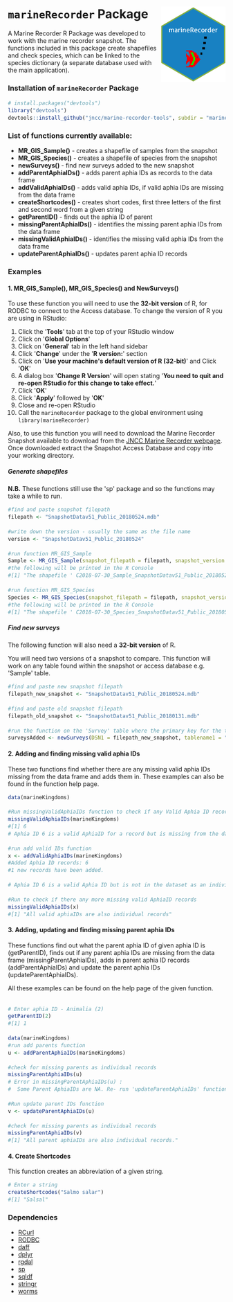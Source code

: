 
`marineRecorder` Package <img src="man/figures/logo.png" align="right" width="150" />
=====================================================================================

A Marine Recorder R Package was developed to work with the marine recorder snapshot. The functions included in this package create shapefiles and check species, which can be linked to the species dictionary (a separate database used with the main application).

### Installation of `marineRecorder` Package

``` r
# install.packages("devtools")
library("devtools")
devtools::install_github("jncc/marine-recorder-tools", subdir = "marineRecorder")
```

### List of functions currently available:

-   **MR\_GIS\_Sample()** - creates a shapefile of samples from the snapshot
-   **MR\_GIS\_Species()** - creates a shapefile of species from the snapshot
-   **newSurveys()** - find new surveys added to the new snapshot
-   **addParentAphiaIDs()** - adds parent aphia IDs as records to the data frame
-   **addValidAphiaIDs()** - adds valid aphia IDs, if valid aphia IDs are missing from the data frame
-   **createShortcodes()** - creates short codes, first three letters of the first and second word from a given string
-   **getParentID()** - finds out the aphia ID of parent
-   **missingParentAphiaIDs()** - identifies the missing parent aphia IDs from the data frame
-   **missingValidAphiaIDs()** - identifies the missing valid aphia IDs from the data frame
-   **updateParentAphiaIDs()** - updates parent aphia ID records

### Examples

#### 1. MR\_GIS\_Sample(), MR\_GIS\_Species() and NewSurveys()

To use these function you will need to use the **32-bit version** of R, for RODBC to connect to the Access database. To change the version of R you are using in RStudio:

1.  Click the '**Tools**' tab at the top of your RStudio window
2.  Click on '**Global Options**'
3.  Click on '**General**' tab in the left hand sidebar
4.  Click '**Change**' under the '**R version:**' section
5.  Click on '**Use your machine's default version of R (32-bit)**' and Click '**OK**'
6.  A dialog box '**Change R Version**' will open stating '**You need to quit and re-open RStudio for this change to take effect.**'
7.  Click '**OK**'
8.  Click '**Apply**' followed by '**OK**'
9.  Close and re-open RStudio
10. Call the `marineRecorder` package to the global environment using `library(marineRecorder)`

Also, to use this function you will need to download the Marine Recorder Snapshot available to download from the [JNCC Marine Recorder webpage](http://jncc.defra.gov.uk/page-1599). Once downloaded extract the Snapshot Access Database and copy into your working directory.

##### Generate shapefiles

**N.B.** These functions still use the 'sp' package and so the functions may take a while to run.

``` r
#find and paste snapshot filepath 
filepath <- "SnapshotDatav51_Public_20180524.mdb"

#write down the version - usually the same as the file name
version <- "SnapshotDatav51_Public_20180524"

#run function MR_GIS_Sample
Sample <- MR_GIS_Sample(snapshot_filepath = filepath, snapshot_version = version)
#the following will be printed in the R Console 
#[1] "The shapefile ' C2018-07-30_Sample_SnapshotDatav51_Public_20180524 ' 'has been saved to your working directory."

#run function MR_GIS_Species
Species <- MR_GIS_Species(snapshot_filepath = filepath, snapshot_version = version)
#the following will be printed in the R Console 
#[1] "The shapefile ' C2018-07-30_Species_SnapshotDatav51_Public_20180524 ' 'has been saved to your working directory."
```

##### Find new surveys

The following function will also need a **32-bit version** of R.

You will need two versions of a snapshot to compare. This function will work on any table found within the snapshot or access database e.g. 'Sample' table.

``` r
#find and paste new snapshot filepath 
filepath_new_snapshot <- "SnapshotDatav51_Public_20180524.mdb"

#find and paste old snapshot filepath 
filepath_old_snapshot <- "SnapshotDatav51_Public_20180131.mdb"

#run the function on the 'Survey' table where the primary key for the table is survey key
surveysAdded <- newSurveys(DSN1 = filepath_new_snapshot, tablename1 = "Survey", DSN2 = filepath_old_snapshot, tablename2 = "Survey", primaryKey = "Survey_Key" )
```

#### 2. Adding and finding missing valid aphia IDs

These two functions find whether there are any missing valid aphia IDs missing from the data frame and adds them in. These examples can also be found in the function help page.

``` r
data(marineKingdoms)

#Run missingValidAphiaIDs function to check if any Valid Aphia ID records are missing from the dataset.
missingValidAphiaIDs(marineKingdoms)
#[1] 6
# Aphia ID 6 is a valid AphiaID for a record but is missing from the dataset. Use 'addValidAphiaIDs' function to enter this record.

#run add valid IDs function
x <- addValidAphiaIDs(marineKingdoms)
#Added Aphia ID records: 6
#1 new records have been added.

# Aphia ID 6 is a valid Aphia ID but is not in the dataset as an individual record.

#Run to check if there any more missing valid AphiaID records
missingValidAphiaIDs(x)
#[1] "All valid aphiaIDs are also individual records"
```

#### 3. Adding, updating and finding missing parent aphia IDs

These functions find out what the parent aphia ID of given aphia ID is (getParentID), finds out if any parent aphia IDs are missing from the data frame (missingParentAphiaIDs), adds in parent aphia ID records (addParentAphiaIDs) and update the parent aphia IDs (updateParentAphiaIDs).

All these examples can be found on the help page of the given function.

``` r

# Enter aphia ID - Animalia (2)
getParentID(2)
#[1] 1

data(marineKingdoms)
#run add parents function
u <- addParentAphiaIDs(marineKingdoms)

#check for missing parents as individual records
missingParentAphiaIDs(u)
# Error in missingParentAphiaIDs(u) :
#  Some Parent AphiaIDs are NA. Re- run 'updateParentAphiaIDs' function.

#Run update parent IDs function
v <- updateParentAphiaIDs(u)

#check for missing parents as individual records
missingParentAphiaIDs(v)
#[1] "All parent aphiaIDs are also individual records."
```

#### 4. Create Shortcodes

This function creates an abbreviation of a given string.

``` r
# Enter a string
createShortcodes("Salmo salar")
#[1] "Salsal"
```

### Dependencies

-   [RCurl](https://cran.r-project.org/web/packages/RCurl/index.html)
-   [RODBC](https://cran.r-project.org/web/packages/RODBC/index.html)
-   [daff](https://cran.r-project.org/web/packages/daff/index.html)
-   [dplyr](https://cran.r-project.org/web/packages/dplyr/index.html)
-   [rgdal](https://cran.r-project.org/web/packages/rgdal/index.html)
-   [sp](https://cran.r-project.org/web/packages/sp/index.html)
-   [sqldf](https://cran.r-project.org/web/packages/sqldf/index.html)
-   [stringr](https://cran.r-project.org/web/packages/stringr/index.html)
-   [worms](https://cran.r-project.org/web/packages/worms/index.html)
